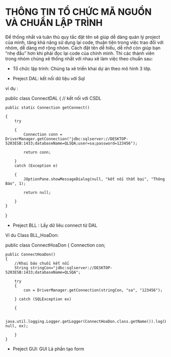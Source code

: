 # THÔNG TIN TỔ CHỨC MÃ NGUỒN VÀ CHUẨN LẬP TRÌNH

Để thống nhất và tuân thủ quy tắc đặt tên sẽ giúp dễ dàng quản lý project của mình, tăng khả năng sử dụng lại code, thuận tiện trong việc trao đổi với nhóm, dễ dàng mở rộng nhóm. Cách đặt tên dễ hiểu, dễ nhớ còn giúp bạn “nhẹ đầu” hơn khi phải đọc lại code của chính mình. Thì các thành viên trong nhóm chúng xẽ thống nhất với nhau xẽ làm việc theo chuẩn sau:

+ Tổ chức lập trình: Chúng ta xẽ triển khai dự án theo mô hình 3 lớp.

- Preject DAL: kết nối dữ liệu với Sql

ví dụ :

public class ConnectDAL {
    // kết nối với CSDL
    
    public static Connection getConnect()
    
    {
        try
        
        {
            Connection conn = DriverManager.getConnection("jdbc:sqlserver://DESKTOP-5203ESB:1433;databaseName=QLSQA;user=sa;password=123456");
            
            return conn;
            
        }
        catch (Exception e)
        
        {
            JOptionPane.showMessageDialog(null, "kết nối thất bại", "Thông Báo", 1);
            
            return null;
            
        }
    }
    
}

- Preject BLL : Lấy dữ liêu connect từ DAL

Ví du Class BLL_HoaDon:

public class ConnectHoaDon
{
    Connection con;
    
    public ConnectHoaDon()
    {
        //Khai báo chuối kết nối
        String stringCon="jdbc:sqlserver://DESKTOP-5203ESB:1433;databaseName=QLSQA";
        
        try 
        {
            con = DriverManager.getConnection(stringCon, "sa", "123456");
            
        } catch (SQLException ex) 
        
        {
        
            java.util.logging.Logger.getLogger(ConnectHoaDon.class.getName()).log(Level.SEVERE, null, ex);
            
        }
    }

- Preject GUI: GUI Là phần tạo form
    




